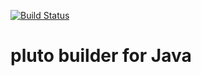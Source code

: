 [![Build Status](https://travis-ci.org/pluto-build/build-java.svg?branch=master)](https://travis-ci.org/pluto-build/build-java)

# pluto builder for Java
